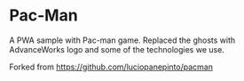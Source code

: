 # Pac-Man
A PWA sample with Pac-man game. 
Replaced the ghosts with AdvanceWorks logo and some of the technologies we use.

Forked from https://github.com/luciopanepinto/pacman
